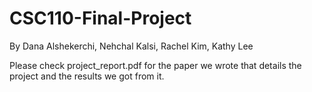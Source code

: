 # CSC110-Final-Project

By Dana Alshekerchi, Nehchal Kalsi, Rachel Kim, Kathy Lee

Please check project_report.pdf for the paper we wrote that details the project and the results we got from it.
